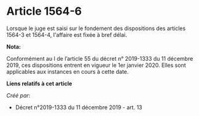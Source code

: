 # Article 1564-6

Lorsque le juge est saisi sur le fondement des dispositions des articles 1564-3 et 1564-4, l'affaire est fixée à bref délai.

**Nota:**

Conformément au I de l’article 55 du décret n° 2019-1333 du 11 décembre 2019, ces dispositions entrent en vigueur le 1er
janvier 2020. Elles sont applicables aux instances en cours à cette date.

**Liens relatifs à cet article**

_Créé par_:

  - Décret n°2019-1333 du 11 décembre 2019 - art. 13
